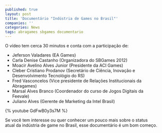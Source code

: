 ```yaml
---
published: true
layout: post
title: 'Documentário "Indústria de Games no Brasil"'
companies: ''
categories: News
tags: abragames sbgames documentario
---
```

O vídeo tem cerca 30 minutos e conta com a participação de:

* Jeferson Valadares (EA Games)
* Carla Denise Castanho (Organizadora do SBGames 2012)
* Moacir Avelino Alves Junior (Presidente da ACI Games)
* Cleber Cristiano Prodanov (Secretário de Ciência, Inovação e Desenvolvimento Tecnológio do RS)
* Fred Vasconcelos (Vice presidente de Relações Institucionais da Abragames)
* Marsal Alves Branco (Coordenador do curso de Jogos Digitais da Feevale)
* Juliano Alves (Gerente de Marketing da Intel Brasil)

{% youtube GdFwB0y3s7M %}

Se você tem interesse ou quer conhecer um pouco mais sobre o status atual da indústria de game no Brasil, esse documentário é um bom começo.